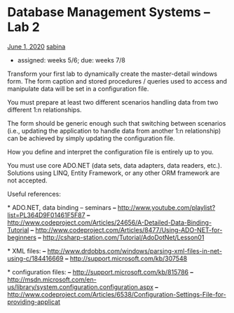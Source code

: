 # Database Management Systems – Lab 2

[June 1, 2020](https://sabina-cs.com/database-management-systems-lab-2-computer-science-3/) [sabina](https://sabina-cs.com/author/sabinacs/)

- assigned: weeks 5/6; due: weeks 7/8

Transform your first lab to dynamically create the master-detail windows form. The form caption and stored procedures / queries used to access and manipulate data will be set in a configuration file.

You must prepare at least two different scenarios handling data from two different 1:n relationships.

The form should be generic enough such that switching between scenarios (i.e., updating the application to handle data from another 1:n relationship) can be achieved by simply updating the configuration file.

How you define and interpret the configuration file is entirely up to you.

You must use core ADO.NET (data sets, data adapters, data readers, etc.). Solutions using LINQ, Entity Framework, or any other ORM framework are not accepted.

Useful references:

\* ADO.NET, data binding
– seminars
**–** http://www.youtube.com/playlist?list=PL364D9F01461F5F87
**–** http://www.codeproject.com/Articles/24656/A-Detailed-Data-Binding-Tutorial
**–** http://www.codeproject.com/Articles/8477/Using-ADO-NET-for-beginners
**–** http://csharp-station.com/Tutorial/AdoDotNet/Lesson01

\* XML files:
**–** http://www.drdobbs.com/windows/parsing-xml-files-in-net-using-c/184416669
**–** http://support.microsoft.com/kb/307548

\* configuration files:
**–** http://support.microsoft.com/kb/815786
**–** http://msdn.microsoft.com/en-us/library/system.configuration.configuration.aspx
**–** http://www.codeproject.com/Articles/6538/Configuration-Settings-File-for-providing-applicat